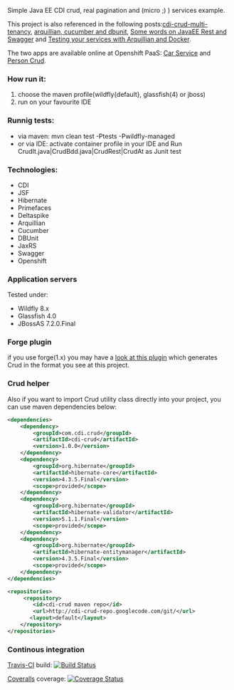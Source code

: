Simple Java EE CDI crud, real pagination and (micro ;) ) services example.

This project is also referenced in the following posts:[cdi-crud-multi-tenancy](http://rpestano.wordpress.com/2014/11/04/cdi-crud-multi-tenancy/), [arquillian, cucumber and dbunit](http://rpestano.wordpress.com/2014/11/08/arquillian-cucumber-dbunit/), [Some words on JavaEE Rest and Swagger](http://rpestano.wordpress.com/2014/12/21/some-words-on-javaee-rest-and-swagger/) and [Testing your services with Arquillian and Docker](http://rpestano.wordpress.com/2014/12/28/testing-services-arquillian-docker/).

The two apps are available online at Openshift PaaS: [Car Service](http://cdicrud-rpestano.rhcloud.com/car-service) and [Person Crud](http://person-rmpestano.rhcloud.com/person).

### How run it:

1. choose the maven profile(wildfly{default}, glassfish(4) or jboss)
2. run on your favourite IDE

### Runnig tests:

* via maven: mvn clean test -Ptests -Pwildfly-managed 
* or via IDE: activate container profile in your IDE and Run CrudIt.java|CrudBdd.java|CrudRest|CrudAt as Junit test


### Technologies:

* CDI
* JSF
* Hibernate
* Primefaces
* Deltaspike
* Arquillian
* Cucumber
* DBUnit
* JaxRS
* Swagger
* Openshift


### Application servers
Tested under:
* Wildfly 8.x
* Glassfish 4.0
* JBossAS 7.2.0.Final

### Forge plugin
if you use forge(1.x) you may have a [look at this plugin](https://github.com/rmpestano/crud-plugin) which generates Crud in the format you see at this project. 

### Crud helper 
Also if you want to import Crud utility class directly into your project, you can use maven dependencies below:

```xml
<dependencies>
	<dependency>
		<groupId>com.cdi.crud</groupId>
		<artifactId>cdi-crud</artifactId>
		<version>1.0.0</version>
	</dependency>
	<dependency>
		<groupId>org.hibernate</groupId>
		<artifactId>hibernate-core</artifactId>
		<version>4.3.5.Final</version>
		<scope>provided</scope>
	</dependency>
	<dependency>
		<groupId>org.hibernate</groupId>
		<artifactId>hibernate-validator</artifactId>
		<version>5.1.1.Final</version>
		<scope>provided</scope>
	</dependency>
	<dependency>
		<groupId>org.hibernate</groupId>
		<artifactId>hibernate-entitymanager</artifactId>
		<version>4.3.5.Final</version>
		<scope>provided</scope>
	</dependency>
</dependencies>

<repositories>
     <repository>
        <id>cdi-crud maven repo</id>
        <url>http://cdi-crud-repo.googlecode.com/git/</url>
       <layout>default</layout>
    </repository>
</repositories>
```
### Continous integration
[Travis-CI](https://travis-ci.org/rmpestano/cdi-crud) build:
[![Build Status](https://travis-ci.org/rmpestano/cdi-crud.png)](https://travis-ci.org/rmpestano/cdi-crud)

[Coveralls](https://coveralls.io/repos/rmpestano/cdi-crud/) coverage:
[![Coverage Status](https://coveralls.io/repos/rmpestano/cdi-crud/badge.png)](https://coveralls.io/r/rmpestano/cdi-crud)
